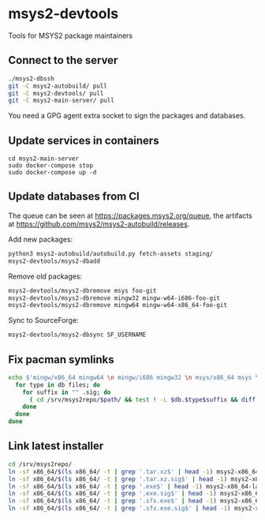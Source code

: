 # msys2-devtools

Tools for MSYS2 package maintainers


## Connect to the server

```bash
./msys2-dbssh
git -C msys2-autobuild/ pull
git -C msys2-devtools/ pull
git -C msys2-main-server/ pull
```

You need a GPG agent extra socket to sign the packages and databases.


## Update services in containers

```
cd msys2-main-server
sudo docker-compose stop
sudo docker-compose up -d
```


## Update databases from CI

The queue can be seen at https://packages.msys2.org/queue, the artifacts at https://github.com/msys2/msys2-autobuild/releases.

Add new packages:

```bash
python3 msys2-autobuild/autobuild.py fetch-assets staging/
msys2-devtools/msys2-dbadd
```

Remove old packages:

```bash
msys2-devtools/msys2-dbremove msys foo-git
msys2-devtools/msys2-dbremove mingw32 mingw-w64-i686-foo-git
msys2-devtools/msys2-dbremove mingw64 mingw-w64-x86_64-foo-git
```

Sync to SourceForge:

```bash
msys2-devtools/msys2-dbsync SF_USERNAME
```


## Fix pacman symlinks

```bash
echo $'mingw/x86_64 mingw64 \n mingw/i686 mingw32 \n msys/x86_64 msys \n msys/i686 msys' | while read path db; do
  for type in db files; do
    for suffix in "" .sig; do
      ( cd /srv/msys2repo/$path/ && test ! -L $db.$type$suffix && diff $db.$type{,.tar.gz}$suffix && ln -sf $db.$type{.tar.gz,}$suffix )
    done
  done
done
```


## Link latest installer

```bash
cd /srv/msys2repo/
ln -sf x86_64/$(ls x86_64/ -t | grep '.tar.xz$' | head -1) msys2-x86_64-latest.tar.xz
ln -sf x86_64/$(ls x86_64/ -t | grep '.tar.xz.sig$' | head -1) msys2-x86_64-latest.tar.xz.sig
ln -sf x86_64/$(ls x86_64/ -t | grep '.exe$' | head -1) msys2-x86_64-latest.exe
ln -sf x86_64/$(ls x86_64/ -t | grep '.exe.sig$' | head -1) msys2-x86_64-latest.exe.sig
ln -sf x86_64/$(ls x86_64/ -t | grep '.sfx.exe$' | head -1) msys2-x86_64-latest.sfx.exe
ln -sf x86_64/$(ls x86_64/ -t | grep '.sfx.exe.sig$' | head -1) msys2-x86_64-latest.sfx.exe.sig
```

